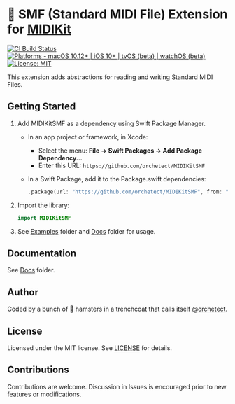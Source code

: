 # 🔌 SMF (Standard MIDI File) Extension for [MIDIKit](https://github.com/orchetect/MIDIKit)

[![CI Build Status](https://github.com/orchetect/MIDIKitSMF/actions/workflows/build.yml/badge.svg)](https://github.com/orchetect/MIDIKitSMF/actions/workflows/build.yml) [![Platforms - macOS 10.12+ | iOS 10+ | tvOS (beta) | watchOS (beta)](https://img.shields.io/badge/platforms-macOS%2010.12%2B%20|%20iOS%2010%2B%20|%20tvOS%20(beta)%20|%20watchOS%20(beta)-lightgrey.svg?style=flat)](https://developer.apple.com/swift) [![License: MIT](http://img.shields.io/badge/license-MIT-lightgrey.svg?style=flat)](https://github.com/orchetect/MIDIKitSMF/blob/main/LICENSE)

This extension adds abstractions for reading and writing Standard MIDI Files.

## Getting Started

1. Add MIDIKitSMF as a dependency using Swift Package Manager.

   - In an app project or framework, in Xcode:

     - Select the menu: **File → Swift Packages → Add Package Dependency...**
     - Enter this URL: `https://github.com/orchetect/MIDIKitSMF`

   - In a Swift Package, add it to the Package.swift dependencies:

     ```swift
     .package(url: "https://github.com/orchetect/MIDIKitSMF", from: "0.0.1")
     ```

1. Import the library:

   ```swift
   import MIDIKitSMF
   ```

3. See [Examples](https://github.com/orchetect/MIDIKitSMF/blob/master/Examples/) folder and [Docs](https://github.com/orchetect/MIDIKitSMF/blob/master/Docs/) folder for usage.

## Documentation

See [Docs](https://github.com/orchetect/MIDIKitSMF/blob/master/Docs/) folder.

## Author

Coded by a bunch of 🐹 hamsters in a trenchcoat that calls itself [@orchetect](https://github.com/orchetect).

## License

Licensed under the MIT license. See [LICENSE](https://github.com/orchetect/MIDIKitSMF/blob/master/LICENSE) for details.

## Contributions

Contributions are welcome. Discussion in Issues is encouraged prior to new features or modifications.
